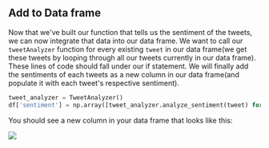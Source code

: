 <!--title="Integrating into our dataframe"-->

## Add to Data frame

Now that we've built our function that tells us the sentiment of the tweets, we can now integrate that data into our data frame. We want to call our `tweetAnalyzer` function for every existing `tweet` in our data frame(we get these tweets by looping through all our tweets currently in our data frame).  These lines of code should fall under our if statement. We will finally add the sentiments of each tweets as a new column in our data frame(and populate it with each tweet's respective sentiment).

```python
tweet_analyzer = TweetAnalyzer()
df['sentiment'] = np.array([tweet_analyzer.analyze_sentiment(tweet) for tweet in df['tweets']])
```

You should see a new column in your data frame that looks like this:

![](https://i.ibb.co/tBgWRFN/senti.png)